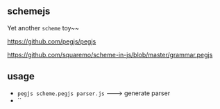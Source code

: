 ## schemejs

Yet another `scheme` toy~~

https://github.com/pegjs/pegjs

https://github.com/squaremo/scheme-in-js/blob/master/grammar.pegjs


## usage

* `pegjs scheme.pegjs parser.js`  ---> generate parser
* ``
